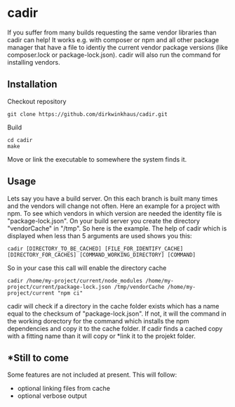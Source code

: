 # cadir
If you suffer from many builds requesting the same vendor libraries
than cadir can help! It works e.g. with composer or npm and all
other package manager that have a file to identiy the current vendor 
package versions (like composer.lock or package-lock.json). cadir will 
also run the command for installing vendors. 

## Installation
Checkout repository

    git clone https://github.com/dirkwinkhaus/cadir.git

Build

    cd cadir
    make
    
Move or link the executable to somewhere the system finds it.

## Usage
Lets say you have a build server. On this each branch is built many times 
and the vendors will change not often. Here an example for a project with 
npm. To see which vendors in which version are needed the identity file is
"package-lock.json". On your build server you create the directory "vendorCache" 
in "/tmp". So here is the example. The help of cadir which is displayed when less 
than 5 arguments are used shows you this:

    cadir [DIRECTORY_TO_BE_CACHED] [FILE_FOR_IDENTIFY_CACHE] [DIRECTORY_FOR_CACHES] [COMMAND_WORKING_DIRECTORY] [COMMAND]

So in your case this call will enable the directory cache

    cadir /home/my-project/current/node_modules /home/my-project/current/package-lock.json /tmp/vendorCache /home/my-project/current "npm ci" 
   
cadir will check if a directory in the cache folder exists which has a name 
equal to the checksum of "package-lock.json". If not, it will the command in 
the working dorectory for the command which installs the npm dependencies and 
copy it to the cache folder. If cadir finds a cached copy with a fitting name
than it will copy or *link it to the projekt folder.

## *Still to come
Some features are not included at present. This will follow:

- optional linking files from cache
- optional verbose output 